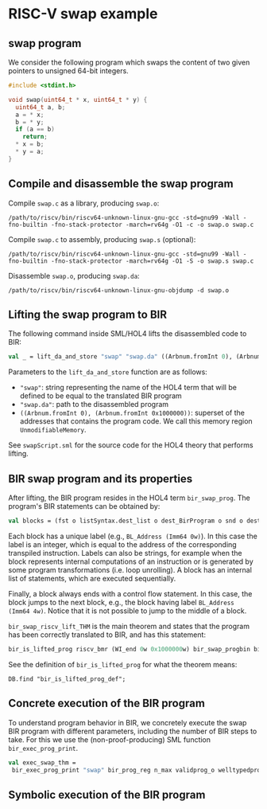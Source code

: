 # RISC-V swap example

## swap program

We consider the following program which swaps the
content of two given pointers to unsigned 64-bit integers.

```c
#include <stdint.h>

void swap(uint64_t * x, uint64_t * y) {
  uint64_t a, b;
  a = * x;
  b = * y;
  if (a == b)
    return;
  * x = b;
  * y = a;
}
```

## Compile and disassemble the swap program

Compile `swap.c` as a library, producing `swap.o`:
```shell
/path/to/riscv/bin/riscv64-unknown-linux-gnu-gcc -std=gnu99 -Wall -fno-builtin -fno-stack-protector -march=rv64g -O1 -c -o swap.o swap.c
```

Compile `swap.c` to assembly, producing `swap.s` (optional):
```shell
/path/to/riscv/bin/riscv64-unknown-linux-gnu-gcc -std=gnu99 -Wall -fno-builtin -fno-stack-protector -march=rv64g -O1 -S -o swap.s swap.c
```

Disassemble `swap.o`, producing `swap.da`:
```shell
/path/to/riscv/bin/riscv64-unknown-linux-gnu-objdump -d swap.o
```

## Lifting the swap program to BIR

The following command inside SML/HOL4 lifts the disassembled code to BIR:

```sml
val _ = lift_da_and_store "swap" "swap.da" ((Arbnum.fromInt 0), (Arbnum.fromInt 0x1000000));
```

Parameters to the `lift_da_and_store` function are as follows:

- `"swap"`: string representing the name of the HOL4 term that will be
 defined to be equal to the translated BIR program
- `"swap.da"`: path to the disassembled program
- `((Arbnum.fromInt 0), (Arbnum.fromInt 0x1000000))`: superset of the
  addresses that contains the program code. We call this memory region
  `UnmodifiableMemory`.

See `swapScript.sml` for the source code for the HOL4 theory that performs lifting.

## BIR swap program and its properties

After lifting, the BIR program resides in the HOL4 term `bir_swap_prog`.
The program's BIR statements can be obtained by:

```sml
val blocks = (fst o listSyntax.dest_list o dest_BirProgram o snd o dest_eq o concl o EVAL) ``bir_swap_prog``;
```

Each block has a unique label (e.g., `BL_Address (Imm64 0w)`). In this
case the label is an integer, which is equal to the address of the
corresponding transpiled instruction. Labels can also be strings, for
example when the block represents internal computations of an
instruction or is generated by some program transformations (i.e. loop
unrolling). A block has an internal list of statements, which are executed
sequentially.

Finally, a block always ends with a control flow statement. In this
case, the block jumps to the next block, e.g., the block having label
`BL_Address (Imm64 4w)`. Notice that it is not possible to jump to the
middle of a block.

`bir_swap_riscv_lift_THM` is the main theorem and states that the
program has been correctly translated to BIR, and has this statement:
```sml
bir_is_lifted_prog riscv_bmr (WI_end 0w 0x1000000w) bir_swap_progbin bir_swap_prog
```

See the definition of `bir_is_lifted_prog` for what the theorem means:
```
DB.find "bir_is_lifted_prog_def";
```

## Concrete execution of the BIR program

To understand program behavior in BIR, we concretely execute the swap BIR program with
different parameters, including the number of BIR steps to take. For this we use the
(non-proof-producing) SML function `bir_exec_prog_print`.

```sml
val exec_swap_thm =
 bir_exec_prog_print "swap" bir_prog_reg n_max validprog_o welltypedprog_o state_o;
```

## Symbolic execution of the BIR program
